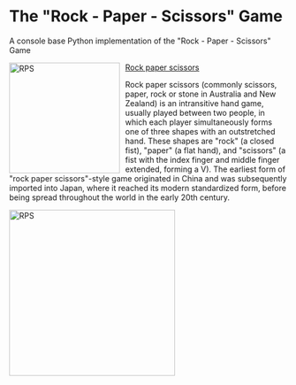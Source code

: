# The "Rock - Paper - Scissors" Game
A console base Python implementation of the "Rock - Paper - Scissors" Game

<img src="https://upload.wikimedia.org/wikipedia/commons/thumb/6/67/Rock-paper-scissors.svg/1024px-Rock-paper-scissors.svg.png" alt="RPS" width="200" height="200" style="float: left; margin-right: 10px;">

[Rock paper scissors](https://en.wikipedia.org/wiki/Rock_paper_scissors)

Rock paper scissors (commonly scissors, paper, rock or stone in Australia and New Zealand) is an intransitive hand game, usually played between two people, in which each player simultaneously forms one of three shapes with an outstretched hand. These shapes are "rock" (a closed fist), "paper" (a flat hand), and "scissors" (a fist with the index finger and middle finger extended, forming a V). The earliest form of "rock paper scissors"-style game originated in China and was subsequently imported into Japan, where it reached its modern standardized form, before being spread throughout the world in the early 20th century.

<img src="https://upload.wikimedia.org/wikipedia/commons/thumb/a/ad/Pierre_ciseaux_feuille_l%C3%A9zard_spock_aligned.svg/1024px-Pierre_ciseaux_feuille_l%C3%A9zard_spock_aligned.svg.png" alt="RPS" width="300" height="300" style="float: left; margin-right: 10px;">

